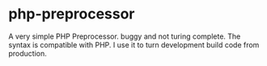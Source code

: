 # php-preprocessor
A very simple PHP Preprocessor. buggy and not turing complete. The syntax is compatible with PHP. I use it to turn development build code from production.
